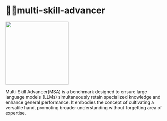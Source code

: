 # 🤹🏻multi-skill-advancer
<img src="https://github.com/SAOHPRWHG/multi-skill-advancer/assets/43441551/2aa43d6b-ae4a-4fc3-9f23-b848a530c5d4" width="200"/>

Multi-Skill Advancer(MSA) is a benchmark designed to ensure large language models (LLMs) simultaneously retain specialized knowledge and enhance general performance. It embodies the concept of cultivating a versatile hand, promoting broader understanding without forgetting area of expertise.
